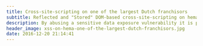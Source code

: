 ```yaml
---
title: Cross-site-scripting on one of the largest Dutch franchisors
subtitle: Reflected and "Stored" DOM-based cross-site-scripting on hema.nl
description: By abusing a sensitive data exposure vulnerability it is possible to steal data from a Hema user. If the user is signed in, data like the user's name and email can be stolen using cross frame scripting. Besides that, a malicious JavaScript payload can be inserted into the local storage which causes DOM-based XSS.
header_image: xss-on-hema-one-of-the-largest-dutch-franchisors.jpg
date: 2016-12-20 21:14:41
---
```

